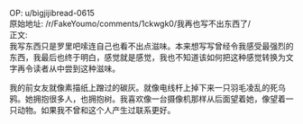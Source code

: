 
OP: u/bigjijibread-0615  
原始地址: /r/FakeYoumo/comments/1ckwgk0/我再也写不出东西了/  
正文:  
我写东西只是罗里吧嗦连自己也看不出点滋味。本来想写写曾经令我感受最强烈的东西，我最后也终于明白，感觉就是感觉，我也不知道该如何把这种感觉转换为文字再令读者从中尝到这种滋味。

我的前女友就像素描纸上蹭过的碳灰。就像电线杆上掉下来一只羽毛凌乱的死乌鸦。她拥抱很多人，也拥抱树。我喜欢像一台摄像机那样从后面望着她，像望着一只动物。如果我不曾和这个人产生过联系更好。
